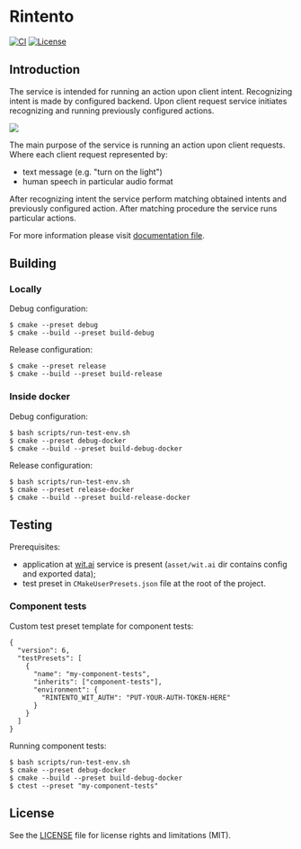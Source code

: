 # Rintento

[![CI](https://github.com/denoming/rintento/actions/workflows/build.yaml/badge.svg)](https://github.com/denoming/rintento/actions/workflows/build.yaml)
[![License](https://img.shields.io/badge/License-Apache_2.0-blue.svg)](https://opensource.org/licenses/Apache-2.0)

## Introduction

The service is intended for running an action upon client intent. Recognizing intent is made by configured backend.
Upon client request service initiates recognizing and running previously configured actions.

![](asset/misc/overview.png)

The main purpose of the service is running an action upon client requests.
Where each client request represented by:
* text message (e.g. "turn on the light")
* human speech in particular audio format

After recognizing intent the service perform matching obtained intents and previously configured action.
After matching procedure the service runs particular actions.

For more information please visit [documentation file](doc%2Findex.md).

## Building

### Locally

Debug configuration:
```shell
$ cmake --preset debug
$ cmake --build --preset build-debug
```
Release configuration:
```shell
$ cmake --preset release
$ cmake --build --preset build-release
```

### Inside docker

Debug configuration:
```shell
$ bash scripts/run-test-env.sh
$ cmake --preset debug-docker
$ cmake --build --preset build-debug-docker
```
Release configuration:
```shell
$ bash scripts/run-test-env.sh
$ cmake --preset release-docker
$ cmake --build --preset build-release-docker
```

## Testing

Prerequisites:
* application at [wit.ai](https://wit.ai/apps) service is present (`asset/wit.ai` dir contains config and exported data); 
* test preset in `CMakeUserPresets.json` file at the root of the project.

### Component tests

Custom test preset template for component tests:
```
{
  "version": 6,
  "testPresets": [
    {
      "name": "my-component-tests",
      "inherits": ["component-tests"],
      "environment": {
        "RINTENTO_WIT_AUTH": "PUT-YOUR-AUTH-TOKEN-HERE"
      }
    }
  ]
}
```

Running component tests:
```shell
$ bash scripts/run-test-env.sh
$ cmake --preset debug-docker
$ cmake --build --preset build-debug-docker
$ ctest --preset "my-component-tests"
```

## License

See the [LICENSE](LICENSE.md) file for license rights and limitations (MIT).